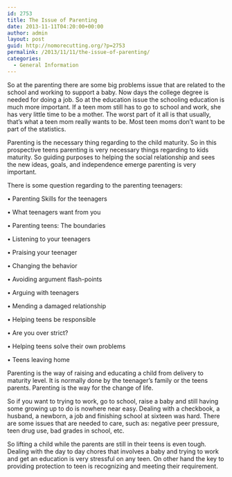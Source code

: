 ```yaml
---
id: 2753
title: The Issue of Parenting
date: 2013-11-11T04:20:00+00:00
author: admin
layout: post
guid: http://nomorecutting.org/?p=2753
permalink: /2013/11/11/the-issue-of-parenting/
categories:
  - General Information
---
```

So at the parenting there are some big problems issue that are related to the school and working to support a baby. Now days the college degree is needed for doing a job. So at the education issue the schooling education is much more important. If a teen mom still has to go to school and work, she has very little time to be a mother. The worst part of it all is that usually, that&#8217;s what a teen mom really wants to be. Most teen moms don&#8217;t want to be part of the statistics.

Parenting is the necessary thing regarding to the child maturity. So in this prospective teens parenting is very necessary things regarding to kids maturity. So guiding purposes to helping the social relationship and sees the new ideas, goals, and independence emerge parenting is very important.

There is some question regarding to the parenting teenagers:
  
• Parenting Skills for the teenagers
  
• What teenagers want from you
  
• Parenting teens: The boundaries
  
• Listening to your teenagers
  
• Praising your teenager
  
• Changing the behavior
  
• Avoiding argument flash-points
  
• Arguing with teenagers
  
• Mending a damaged relationship
  
• Helping teens be responsible
  
• Are you over strict?
  
• Helping teens solve their own problems
  
• Teens leaving home

Parenting is the way of raising and educating a child from delivery to maturity level. It is normally done by the teenager’s family or the teens parents. Parenting is the way for the change of life.

So if you want to trying to work, go to school, raise a baby and still having some growing up to do is nowhere near easy. Dealing with a checkbook, a husband, a newborn, a job and finishing school at sixteen was hard. There are some issues that are needed to care, such as: negative peer pressure, teen drug use, bad grades in school, etc. 

So lifting a child while the parents are still in their teens is even tough. Dealing with the day to day chores that involves a baby and trying to work and get an education is very stressful on any teen. On other hand the key to providing protection to teen is recognizing and meeting their requirement.